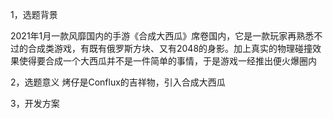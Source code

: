 1，选题背景

2021年1月一款风靡国内的手游《合成大西瓜》席卷国内，它是一款玩家再熟悉不过的合成类游戏，有既有俄罗斯方块、又有2048的身影。加上真实的物理碰撞效果使得要合成一个大西瓜并不是一件简单的事情，于是游戏一经推出便火爆圈内

2，选题意义
烤仔是Conflux的吉祥物，引入合成大西瓜

3，开发方案